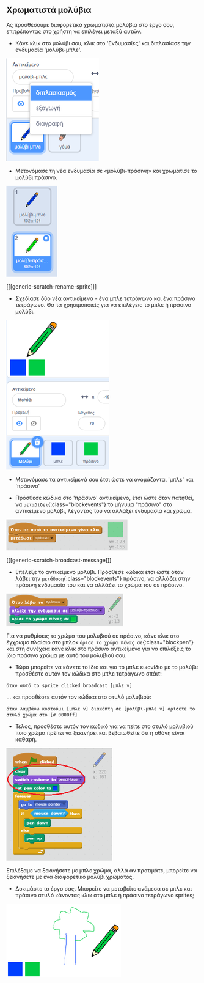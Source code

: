 ## Χρωματιστά μολύβια

Ας προσθέσουμε διαφορετικά χρωματιστά μολύβια στο έργο σου, επιτρέποντας στο χρήστη να επιλέγει μεταξύ αυτών.

+ Κάνε κλικ στο μολύβι σου, κλικ στο 'Ενδυμασίες' και διπλασίασε την ενδυμασία 'μολύβι-μπλε'.

![screenshot](images/paint-blue-duplicate.png)

+ Μετονόμασε τη νέα ενδυμασία σε «μολύβι-πράσινη» και χρωμάτισε το μολύβι πράσινο.

![screenshot](images/paint-pencil-green.png)

[[[generic-scratch-rename-sprite]]]

+ Σχεδίασε δύο νέα αντικείμενα - ένα μπλε τετράγωνο και ένα πράσινο τετράγωνο. Θα τα χρησιμοποιείς για να επιλέγεις το μπλε ή πράσινο μολύβι.

![screenshot](images/paint-selectors.png)

+ Μετονόμασε τα αντικείμενά σου έτσι ώστε να ονομάζονται 'μπλε' και 'πράσινο'

+ Πρόσθεσε κώδικα στο 'πράσινο' αντικείμενο, έτσι ώστε όταν πατηθεί, να `μεταδίδει`{:class="blockevents"} το μήνυμα "πράσινο" στο αντικείμενο μολύβι, λέγοντάς του να αλλάξει ενδυμασία και χρώμα.

![Μετάδοση πράσινου](images/paint-broadcast-green.png)

[[[generic-scratch-broadcast-message]]]

+ Επέλεξε το αντικείμενο μολύβι. Πρόσθεσε κώδικα έτσι ώστε όταν λάβει την `μετάδοση`{:class="blockevents"} πράσινο, να αλλάζει στην πράσινη ενδυμασία του και να αλλάζει το χρώμα του σε πράσινο.

![Μετάδοση πράσινου](images/broadcast-green.png)

Για να ρυθμίσεις το χρώμα του μολυβιού σε πράσινο, κάνε κλικ στο έγχρωμο πλαίσιο στο μπλοκ `όρισε το χρώμα πένας σε`{:class="blockpen"} και στη συνέχεια κάνε κλικ στο πράσινο αντικείμενο για να επιλέξεις το ίδιο πράσινο χρώμα με αυτό του μολυβιού σου.

+ Τώρα μπορείτε να κάνετε το ίδιο και για το μπλε εικονίδιο με το μολύβι: προσθέστε αυτόν τον κώδικα στο μπλε τετράγωνο σπάιτ:

```blocks
όταν αυτό το sprite clicked broadcast [μπλε v]
```

... και προσθέστε αυτόν τον κώδικα στο στυλό μολυβιού:

```blocks
όταν λαμβάνω κοστούμι [μπλε v] διακόπτη σε [μολύβι-μπλε v] ορίσετε το στυλό χρώμα στο [# 0000ff]
```

+ Τέλος, προσθέστε αυτόν τον κωδικό για να πείτε στο στυλό μολυβιού ποιο χρώμα πρέπει να ξεκινήσει και βεβαιωθείτε ότι η οθόνη είναι καθαρή.

![Ξεκινήστε το μολύβι](images/start-pencil.png)

Επιλέξαμε να ξεκινήσετε με μπλε χρώμα, αλλά αν προτιμάτε, μπορείτε να ξεκινήσετε με ένα διαφορετικό μολύβι χρώματος.

+ Δοκιμάστε το έργο σας. Μπορείτε να μεταβείτε ανάμεσα σε μπλε και πράσινο στυλό κάνοντας κλικ στο μπλε ή πράσινο τετράγωνο sprites;

![screenshot](images/paint-pens-test.png)